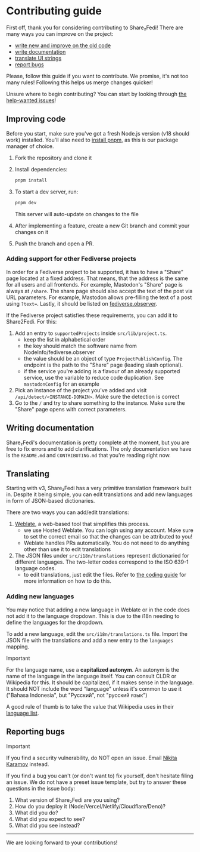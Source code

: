 <!--
This file is part of Share₂Fedi
https://github.com/kytta/share2fedi

SPDX-FileCopyrightText: © 2023 Nikita Karamov <me@kytta.dev>
SPDX-License-Identifier: CC0-1.0
-->

# Contributing guide

First off, thank you for considering contributing to Share₂Fedi! There are many
ways you can improve on the project:

- [write new and improve on the old code](#improving-code)
- [write documentation](#writing-documentation)
- [translate UI strings](#translating)
- [report bugs](#reporting-bugs)

Please, follow this guide if you want to contribute. We promise, it's not too
many rules! Following this helps us merge changes quicker!

Unsure where to begin contributing? You can start by looking through
[the help-wanted issues](https://github.com/kytta/share2fedi/labels/help%20wanted)!

## Improving code

Before you start, make sure you've got a fresh Node.js version (v18 should work)
installed. You'll also need to [install pnpm](https://pnpm.io/installation), as
this is our package manager of choice.

1. Fork the repository and clone it
2. Install dependencies:

   ```sh
   pnpm install
   ```

3. To start a dev server, run:

   ```sh
   pnpm dev
   ```

   This server will auto-update on changes to the file

4. After implementing a feature, create a new Git branch and commit your changes
   on it
5. Push the branch and open a PR.

### Adding support for other Fediverse projects

In order for a Fediverse project to be supported, it has to have a "Share" page
located at a fixed address. That means, that the address is the same for all
users and all frontends. For example, Mastodon's "Share" page is always at
`/share`. The share page should also accept the text of the post via URL
parameters. For example, Mastodon allows pre-filling the text of a post using
`?text=`. Lastly, it should be listed on
[fediverse.observer](https://fediverse.observer/).

If the Fediverse project satisfies these requirements, you can add it to
Share2Fedi. For this:

1. Add an entry to `supportedProjects` inside `src/lib/project.ts`.
   - keep the list in alphabetical order
   - the key should match the software name from NodeInfo/fediverse.observer
   - the value should be an object of type `ProjectPublishConfig`. The endpoint
     is the path to the "Share" page (leading slash optional).
   - if the service you're adding is a flavour of an already supported service,
     use the variable to reduce code duplication. See `mastodonConfig` for an
     example
2. Pick an instance of the project you've added and visit
   `/api/detect/<INSTANCE-DOMAIN>`. Make sure the detection is correct
3. Go to the `/` and try to share something to the instance. Make sure the
   "Share" page opens with correct parameters.

## Writing documentation

Share₂Fedi's documentation is pretty complete at the moment, but you are free to
fix errors and to add clarifications. The only documentation we have is the
`README.md` and `CONTRIBUTING.md` that you're reading right now.

## Translating

Starting with v3, Share₂Fedi has a very primitive translation framework built
in. Despite it being simple, you can edit translations and add new languages in
form of JSON-based dictionaries.

There are two ways you can add/edit translations:

1. [Weblate](https://hosted.weblate.org/engage/share2fedi/), a web-based tool
   that simplifies this process.
   - we use Hosted Weblate. You can login using any account. Make sure to set
     the correct email so that the changes can be attributed to you!
   - Weblate handles PRs automatically. You do not need to do anything other
     than use it to edit translations
2. The JSON files under `src/i18n/translations` represent dictionaried for
   different languages. The two-letter codes correspond to the ISO 639-1
   language codes.
   - to edit translations, just edit the files. Refer to
     [the coding guide](#improving-code) for more information on how to do this.

### Adding new languages

You may notice that adding a new language in Weblate or in the code does not add
it to the language dropdown. This is due to the i18n needing to define the
languages for the dropdown.

To add a new language, edit the `src/i18n/translations.ts` file. Import the JSON
file with the translations and add a new entry to the `languages` mapping.

> [!IMPORTANT]
> For the language name, use a **capitalized autonym**. An autonym
> is the name of the language in the language itself. You can consult CLDR or
> Wikipedia for this. It should be capitalized, if it makes sense in the
> language. It should NOT include the word "language" unless it's common to use
> it ("Bahasa Indonesia", but "Русский", not "русский язык")
>
> A good rule of thumb is to take the value that Wikipedia uses in their
> [language list](https://www.wikipedia.org/#js-lang-lists).

## Reporting bugs

> [!IMPORTANT]  
> If you find a security vulnerability, do NOT open an issue. Email
> [Nikita Karamov](mailto:me@kytta.dev) instead.

If you find a bug you can't (or don't want to) fix yourself, don't hesitate
filing an issue. We do not have a preset issue template, but try to answer these
questions in the issue body:

1. What version of Share₂Fedi are you using?
2. How do you deploy it (Node/Vercel/Netlify/Cloudflare/Deno)?
3. What did you do?
4. What did you expect to see?
5. What did you see instead?

---

We are looking forward to your contributions!
